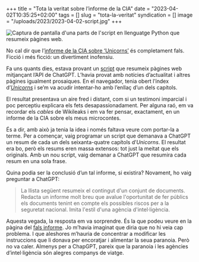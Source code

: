 +++
title = "Tota la veritat sobre l’informe de la CIA"
date = "2023-04-02T10:35:25+02:00"
tags = []
slug = "tota-la-veritat"
syndication = []
image = "/uploads/2023/2023-04-02-script.jpg"
+++

<img src="/uploads/2023/2023-04-02-script.jpg" alt="Captura de pantalla d'una parts de l'script en llenguatge Python que resumeix pàgines web.">

No cal dir que l’[informe de la
CIA sobre ‘Unicorns’](/contes/unicorns/report) és completament fals. Ficció i més ficció: un divertiment inofensiu.

Fa uns quants dies, estava provant un [script](https://github.com/whichlight/tldr-cl) que resumeix pàgines web mitjançant l’API de ChatGPT. L’havia provat amb notícies d’actualitat i altres pàgines igualment prosaiques. En el navegador, tenia obert l’índex d’[*Unicorns*](/contes/unicorns) i se’m va acudir intentar-ho amb l’enllaç d’un dels capítols.

El resultat presentava un aire fred i distant, com si un testimoni imparcial i poc perceptiu explicara els fets desapassionadament. Per alguna raó, em va recordar els *cables* de Wikileaks i em va fer pensar, exactament, en un informe de la CIA sobre els meus microcontes.

És a dir, amb això ja tenia la idea i només faltava veure com portar-la a terme. Per a començar, vaig programar un script que demanava a ChatGPT un resum de cada un dels seixanta-quatre capítols d’*Unicorns*. El resultat era bo, però els resums eren massa extensos: tot just la meitat que els originals. Amb un nou script, vaig demanar a ChatGPT que resumira cada resum en una sola frase.

Quina podia ser la conclusió d’un tal informe, si existira? Novament, ho vaig preguntar a ChatGPT:

> La llista següent resumeix el contingut d'un conjunt de documents. Redacta un informe molt breu que avalue l'oportunitat de fer públics els documents tenint en compte els possibles riscos per a la seguretat nacional. Imita l'estil d'una agència d'intel·ligència.

Aquesta vegada, la resposta em va sorprendre. És la que podeu veure en la pàgina del [fals informe](/contes/unicorns/report). Jo m’havia imaginat que diria que no hi veia cap problema. I que aleshores m’hauria de concentrar a modificar les instruccions que li donava per encoratjar i alimentar la seua paranoia. Però no va caler. Almenys per a ChapGPT, pareix que la paranoia i les agències d’intel·ligència són alegres companys de viatge.
